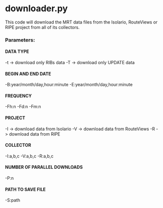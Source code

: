 # downloader.py

This code will download the MRT data files from the Isolario, RouteViews or RIPE project from all of its collectors.

### Parameters:

#### DATA TYPE
-t -> download only RIBs data
-T -> download only UPDATE data

#### BEGIN AND END DATE
-B:year/month/day,hour:minute
-E:year/month/day,hour:minute

#### FREQUENCY
-Fh:n
-Fd:n
-Fm:n

#### PROJECT
-I -> download data from Isolario
-V -> download data from RouteViews
-R -> download data from RIPE

#### COLLECTOR
-I:a,b,c
-V:a,b,c
-R:a,b,c

#### NUMBER OF PARALLEL DOWNLOADS
-P:n

#### PATH TO SAVE FILE
-S:path

